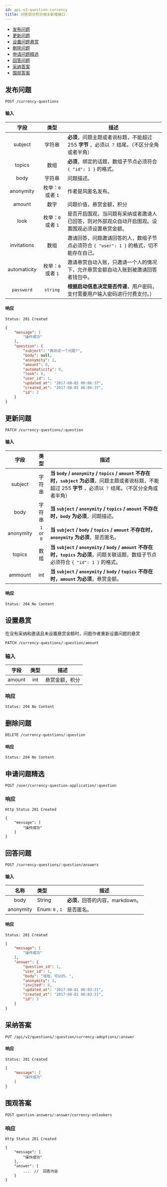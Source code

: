 ```yaml
---
id: api-v2-question-currency
title: 问答部分积分相关新增接口
---
```


- [发布问题](#发布问题)
- [更新问题](#更新问题)
- [设置问题悬赏](#设置问题悬赏)
- [删除问题](#删除问题)
- [申请问题精选](#申请问题精选)
- [回答问题](#回答问题)
- [采纳答案](#采纳答案)
- [围观答案](#围观答案)

## 发布问题

```
POST /currency-questions
```

#### 输入

| 字段 | 类型 | 描述 |
|:----:|:----:|----|
| subject | 字符串 | **必须**，问题主题或者说标题，不能超过 255 **字节** ，必须以 `？` 结尾。（不区分全角或者半角） |
| topics | 数组 | **必须**，绑定的话题，数组子节点必须符合 `{ "id": 1 }` 的格式。 |
| body | 字符串 | 问题描述。 |
| anonymity | 枚举：`0` 或者 `1` | 作者是风匿名发布。 |
| amount | 数字 | 问题价值，悬赏金额，积分 |
| look | 枚举：`0` 或者 `1` | 是否开启围观，当问题有采纳或者邀请人已回答，则对外部观众自动开启围观。设置围观必须设置悬赏金额。 |
| invitations | 数组 | 邀请回答，问题邀请回答的人，数组子节点必须符合 `{ "user": 1 }` 的格式，切不能存在自己。 |
| automaticity | 枚举：`0` 或者 `1` | 邀请悬赏自动入账，只邀请一个人的情况下，允许悬赏金额自动入账到被邀请回答者钱包中。 |
| `password` | `string` | **根据启动信息决定是否传递**，用户密码，支付需要用户输入密码进行付费支付。） |

#### 响应

```
Status: 201 Created
```
```json
{
    "message": [
        "操作成功"
    ],
    "question": {
        "subject": "再测试一个问题?",
        "body": null,
        "anonymity": 1,
        "amount": 0,
        "automaticity": 0,
        "look": 0,
        "user_id": 1,
        "updated_at": "2017-08-01 06:06:37",
        "created_at": "2017-08-01 06:06:37",
        "id": 2
    }
}
```

## 更新问题

```
PATCH /currency-questions/:question
```

#### 输入

| 字段 | 类型 | 描述 |
|:----:|:----:|----|
| subject | 字符串 | **当 `body` / `anonymity` / `topics` / `amount` 不存在时，`subject` 为必须**，问题主题或者说标题，不能超过 255 **字节** ，必须以 `？` 结尾。（不区分全角或者半角） |
| body | 字符串 | **当 `subject` / `anonymity` / `topics` / `amount` 不存在时，`body` 为必须**，问题描述。 |
| anonymity | `1` or `0` | **当 `subject` / `body` / `topics` / `amount` 不存在时，`anonymity` 为必须**，是否匿名。 |
| topics | 数组 | **当 `subject` / `anonymity` / `body` / `amount` 不存在时，`topics` 为必须**，问题关联话题，数组子节点必须符合 `{ "id": 1 }` 的格式。 |
| ammount | int | **当 `subject` / `anonymity` / `body` / `topics` 不存在时，`amount` 为必须**，悬赏金额。 |

#### 响应

```
Status: 204 No Content
```

## 设置悬赏

在没有采纳和邀请且未设置悬赏金额时，问题作者重新设置问题的悬赏

```
PATCH /currency-questions/:question/amount
```

### 输入

| 字段 | 类型 | 描述 |
|:----:|:----:|------|
| amount | int | 悬赏金额，积分 |

### 响应

```
Status: 204 No Content
```

## 删除问题

```
DELETE /currency-questions/:question
```

#### 响应

```
Status: 204 No Content
```

## 申请问题精选

```
POST /user/currency-question-application/:question
```

### 响应

```
Http Status 201 Created
```

```json5
{
    "message": [
        "操作成功"
    ]
}
```

## 回答问题

```
POST /currency-questions/:question/answers
```

#### 输入

| 名称 | 类型 | 描述 |
|:----:|:----|----|
| body | String | **必须**，回答的内容，markdown。 |
| anonymity | Enum: `0` , `1` | 是否匿名。 |

#### 响应

```
Status: 201 Created
```
```json
{
    "message": [
        "操作成功"
    ],
    "answer": {
        "question_id": 1,
        "user_id": 1,
        "body": "哈哈，可以的。",
        "anonymity": 1,
        "invited": 0,
        "updated_at": "2017-08-01 06:03:21",
        "created_at": "2017-08-01 06:03:21",
        "id": 3
    }
}
```

## 采纳答案

```
PUT /api/v2/questions/:question/currency-adoptions/:answer
```

#### 响应

```
Status: 201 Created
```
```json
{
    "message": [
        "操作成功"
    ]
}
```

## 围观答案

```
POST question-answers/:answer/currency-onlookers
```

### 响应

```
Http Status 201 Created
```

```json5
{
    "message": [
        "操作成功"
    ],
    "answer": {
        ...  //  回答内容
    }
}
```
